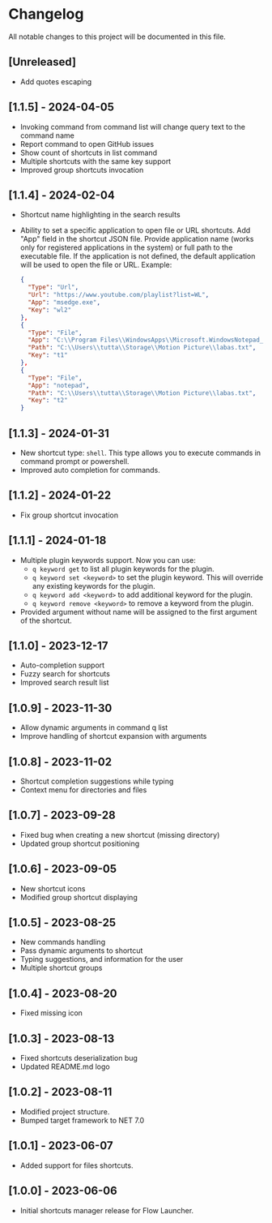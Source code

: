 ﻿# Changelog

All notable changes to this project will be documented in this file.

## [Unreleased]

- Add quotes escaping

## [1.1.5] - 2024-04-05

- Invoking command from command list will change query text to the command name
- Report command to open GitHub issues
- Show count of shortcuts in list command
- Multiple shortcuts with the same key support
- Improved group shortcuts invocation

## [1.1.4] - 2024-02-04

- Shortcut name highlighting in the search results
- Ability to set a specific application to open file or URL shortcuts. Add "App" field in the shortcut JSON file.
  Provide application name (works only for registered applications in the system) or full path to the executable file.
  If the application is not defined, the default application will be used to open the file or URL. Example:

  ```json
  {
    "Type": "Url",
    "Url": "https://www.youtube.com/playlist?list=WL",
    "App": "msedge.exe",
    "Key": "wl2"
  },
  {
    "Type": "File",
    "App": "C:\\Program Files\\WindowsApps\\Microsoft.WindowsNotepad_11.2312.18.0_x64__8wekyb3d8bbwe\\Notepad\\Notepad.exe",
    "Path": "C:\\Users\\tutta\\Storage\\Motion Picture\\labas.txt",
    "Key": "t1"
  },
  {
    "Type": "File",
    "App": "notepad",
    "Path": "C:\\Users\\tutta\\Storage\\Motion Picture\\labas.txt",
    "Key": "t2"
  }
  ```

## [1.1.3] - 2024-01-31

- New shortcut type: `shell`. This type allows you to execute commands in command prompt or powershell.
- Improved auto completion for commands.

## [1.1.2] - 2024-01-22

- Fix group shortcut invocation

## [1.1.1] - 2024-01-18

- Multiple plugin keywords support. Now you can use:
    - `q keyword get` to list all plugin keywords for the plugin.
    - `q keyword set <keyword>` to set the plugin keyword. This will override any existing keywords for the plugin.
    - `q keyword add <keyword>` to add additional keyword for the plugin.
    - `q keyword remove <keyword>` to remove a keyword from the plugin.
- Provided argument without name will be assigned to the first argument of the shortcut.

## [1.1.0] - 2023-12-17

- Auto-completion support
- Fuzzy search for shortcuts
- Improved search result list

## [1.0.9] - 2023-11-30

- Allow dynamic arguments in command q list
- Improve handling of shortcut expansion with arguments

## [1.0.8] - 2023-11-02

- Shortcut completion suggestions while typing
- Context menu for directories and files

## [1.0.7] - 2023-09-28

- Fixed bug when creating a new shortcut (missing directory)
- Updated group shortcut positioning

## [1.0.6] - 2023-09-05

- New shortcut icons
- Modified group shortcut displaying

## [1.0.5] - 2023-08-25

- New commands handling
- Pass dynamic arguments to shortcut
- Typing suggestions, and information for the user
- Multiple shortcut groups

## [1.0.4] - 2023-08-20

- Fixed missing icon

## [1.0.3] - 2023-08-13

- Fixed shortcuts deserialization bug
- Updated README.md logo

## [1.0.2] - 2023-08-11

- Modified project structure.
- Bumped target framework to NET 7.0

## [1.0.1] - 2023-06-07

- Added support for files shortcuts.

## [1.0.0] - 2023-06-06

- Initial shortcuts manager release for Flow Launcher.
